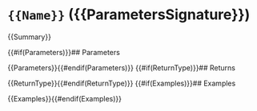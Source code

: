 ﻿# `{{Name}}` ({{ParametersSignature}})

{{Summary}}

{{#if(Parameters)}}## Parameters

{{Parameters}}{{#endif(Parameters)}}
{{#if(ReturnType)}}## Returns

{{ReturnType}}{{#endif(ReturnType)}}
{{#if(Examples)}}## Examples

{{Examples}}{{#endif(Examples)}}